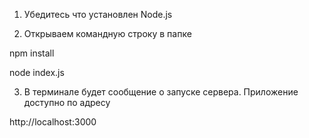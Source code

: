 1. Убедитесь что установлен 
Node.js

2. Открываем командную строку в папке

npm install

node index.js

3. В терминале будет сообщение о запуске сервера.
Приложение доступно по адресу

http://localhost:3000